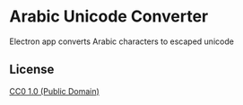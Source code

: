 # Arabic Unicode Converter
Electron app converts Arabic characters to escaped unicode

## License

[CC0 1.0 (Public Domain)](LICENSE.md)
